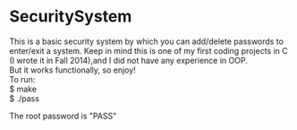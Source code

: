 # SecuritySystem

This is a basic security system by which you can add/delete passwords to enter/exit a system.
Keep in mind this is one of my first coding projects in C (I wrote it in Fall 2014),and I did not have any experience in OOP.  
But it works functionally, so enjoy!  
To run:  
$ make  
$ ./pass  

The root password is "PASS"  
